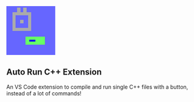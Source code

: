 ![](/images/icon.png)

## Auto Run C++ Extension

An VS Code extension to compile and run single C++ files with a button, instead of a lot of commands!
